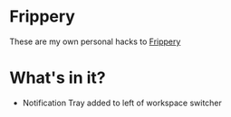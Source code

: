 Frippery
========

These are my own personal hacks to [Frippery](http://intgat.tigress.co.uk/rmy/extensions/index.html)

What's in it?
=============
* Notification Tray added to left of workspace switcher
